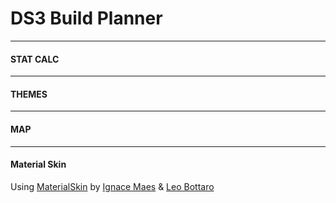 DS3 Build Planner
===


--- 

#### STAT CALC

---

#### THEMES

---

#### MAP

---

#### Material Skin
Using [MaterialSkin](https://github.com/leocb/MaterialSkin) by [Ignace Maes](https://github.com/IgnaceMaes) & [Leo Bottaro](https://github.com/leocb) 